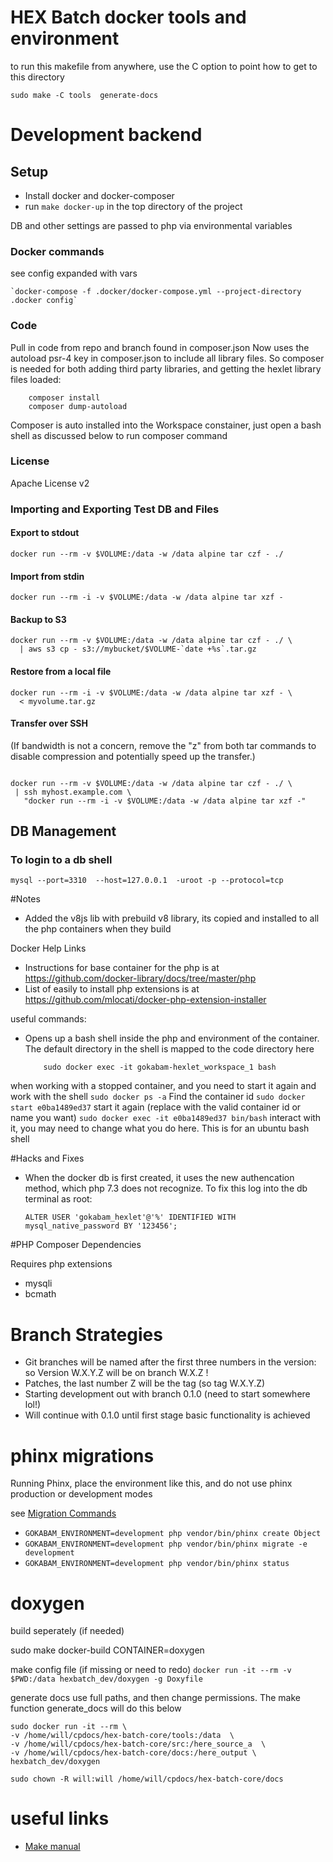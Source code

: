 # HEX Batch docker tools and environment

to run this makefile from anywhere, use the C option to point how to get to this directory
                
    sudo make -C tools  generate-docs

# Development backend

## Setup
* Install docker and docker-composer
* run `make docker-up` in the top directory of the project

DB and other settings are passed to php via environmental variables

### Docker commands

see config expanded with vars

    `docker-compose -f .docker/docker-compose.yml --project-directory .docker config`

### Code

Pull in code from repo and branch found in composer.json
Now uses the autoload psr-4 key in composer.json to include all library files. So composer is needed for both 
  adding third party libraries, and getting the hexlet library files loaded:
        
        composer install
        composer dump-autoload
        
Composer is auto installed into the Workspace constainer, just open a bash shell as discussed below to run composer command 
     
        


### License

Apache License v2        


### Importing and Exporting Test DB and Files

#### Export to stdout
    docker run --rm -v $VOLUME:/data -w /data alpine tar czf - ./

#### Import from stdin
    docker run --rm -i -v $VOLUME:/data -w /data alpine tar xzf -

#### Backup to S3
    docker run --rm -v $VOLUME:/data -w /data alpine tar czf - ./ \
      | aws s3 cp - s3://mybucket/$VOLUME-`date +%s`.tar.gz

#### Restore from a local file
    docker run --rm -i -v $VOLUME:/data -w /data alpine tar xzf - \
      < myvolume.tar.gz

#### Transfer over SSH
 (If bandwidth is not a concern, remove the "z" from both tar commands to disable compression and potentially speed up the transfer.)
 ```shell
    
docker run --rm -v $VOLUME:/data -w /data alpine tar czf - ./ \
  | ssh myhost.example.com \
    "docker run --rm -i -v $VOLUME:/data -w /data alpine tar xzf -"
   ```

## DB Management

### To login to a db shell

`mysql --port=3310  --host=127.0.0.1  -uroot -p --protocol=tcp`    
        
        
#Notes

* Added the v8js lib with prebuild v8 library, its copied and installed to all the php containers when they build

Docker Help Links
* Instructions for base container for the php is at https://github.com/docker-library/docs/tree/master/php
* List of easily to install php extensions is at https://github.com/mlocati/docker-php-extension-installer

useful commands:


*   Opens up a bash shell inside the php and environment of the container. The default directory in the shell is mapped to the code directory here
        
            sudo docker exec -it gokabam-hexlet_workspace_1 bash

when working with a stopped container, and you need to start it again and work with the shell
`sudo docker ps -a`  Find the container id
`sudo docker start e0ba1489ed37`  start it again (replace with the valid container id or name you want)
`sudo docker exec -it e0ba1489ed37 bin/bash` interact with it, you may need to change what you do here. This is for an ubuntu bash shell


#Hacks and Fixes

* When the docker db is first created, it uses the new authencation method, which php 7.3 does not recognize. To fix this log into the db terminal as root:
    ```mysql
    ALTER USER 'gokabam_hexlet'@'%' IDENTIFIED WITH mysql_native_password BY '123456';
    ```
  
  
#PHP Composer Dependencies 

Requires php extensions
* mysqli
* bcmath


# Branch Strategies

* Git branches will be named after the first three numbers in the version: so Version W.X.Y.Z will be on branch W.X.Z !
* Patches, the last number Z  will be the tag (so tag W.X.Y.Z) 
* Starting development out with branch 0.1.0 (need to start somewhere lol!)
* Will continue with 0.1.0 until first stage basic functionality is achieved 


# phinx migrations

Running Phinx, place the environment like this, and do not use phinx production or development modes

see [Migration Commands](https://book.cakephp.org/4/en/phinx/commands.html#migration-commands)
* `GOKABAM_ENVIRONMENT=development php vendor/bin/phinx create Object`
* `GOKABAM_ENVIRONMENT=development php vendor/bin/phinx migrate -e development`
* `GOKABAM_ENVIRONMENT=development php vendor/bin/phinx status`


# doxygen

build seperately (if needed)

sudo make docker-build CONTAINER=doxygen

make config file (if missing or need to redo)
`docker run -it --rm -v $PWD:/data hexbatch_dev/doxygen -g Doxyfile`

generate docs
 use full paths, and then change permissions. The make function generate_docs will do this below


    sudo docker run -it --rm \
    -v /home/will/cpdocs/hex-batch-core/tools:/data  \
    -v /home/will/cpdocs/hex-batch-core/src:/here_source_a  \
    -v /home/will/cpdocs/hex-batch-core/docs:/here_output \
    hexbatch_dev/doxygen

`sudo chown -R will:will /home/will/cpdocs/hex-batch-core/docs`


# useful links

* [Make manual](https://www.gnu.org/software/make/manual/make.html)





